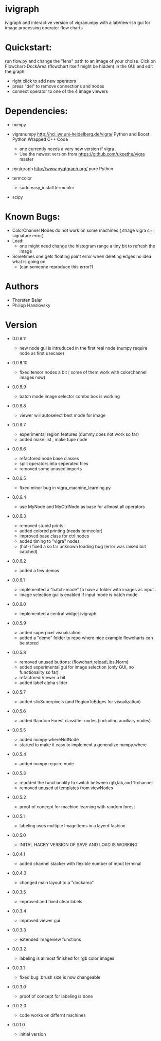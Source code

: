 ivigraph
========

ivigraph and interactive version of vigranumpy with a labView-ish gui for image processing operator  flow charts


Quickstart:
============
run flow.py and change the "lena" path to an image of your choise.
Cick on Flowchart-DockArea (flowchart itself might be hidden) in the GUI and edit the graph 

- right click to add new operators 
- press "del" to remove connections and nodes
- connect operator to one of the 4 image viewers


Dependencies:
=============
- numpy
- vigranumpy   http://hci.iwr.uni-heidelberg.de/vigra/  Python and Boost Python Wrapped C++ Code
    - one currently needs a very new version if vigra .
    - Use the newest version from https://github.com/ukoethe/vigra master
- pyqtgraph   http://www.pyqtgraph.org/   pure Python

- termcolor
    - sudo easy_install termcolor
- scipy



Known Bugs:
=============
- ColorChannel Nodes do not work on some machines ( strage vigra c++ signature error)
- Load:
	- one might need change the histogram range a tiny bit to
	  refresh the image
- Sometimes one gets floating point error when deleting edges no idea what is going on
    - (can someone reproduce this error?)


Authors
=============
- Thorsten Beier
- Philipp Hanslovsky


Version
=============
- 0.0.6.11
    - new node gui is intruduced in the first real node (numpy require node as first usecase)

- 0.0.6.10
    - fixed tensor nodes a bit ( some of them work with colorchannel images now)

- 0.0.6.9
    - batch mode image selector combo box is working

- 0.0.6.8
    - viewer will autoselect best mode for image 

- 0.0.6.7
    - experimental region features (dummy,does not work so far)
    - added make list , make tupe node

- 0.0.6.6
    - refactored node base classes 
    - split operators into seperated files
    - removed some unused imports

- 0.0.6.5
    - fixed minor bug in vigra_machine_learning.py

- 0.0.6.4
    - use MyNode and MyCtrlNode as base for allmost all operators

- 0.0.6.3
    - removed stupid prints
    - added colored printing (needs termcolor)
    - improved base class for ctrl nodes
    - added timing to "vigra" nodes
    - (hot-) fixed a so far unknown loading bug
        (error was raised but catched)

- 0.0.6.2
    - added a few demos

- 0.0.6.1
    - implemented a "batch-mode" to have a folder 
     with images as input .
    - image selection gui is enabled if input mode is batch mode

- 0.0.6.0
    - implemented a central widget ivigraph

- 0.0.5.9
    - added superpixel visualization
    - added a "demo" folder to repo where nice example flowcharts can be stored

- 0.0.5.8
    - removed unused buttons: (flowchart,reloadLibs,Norm)
    - added experimental gui for image selection (only GUI, no functionality so far)
    - refactored Viewer a bit
    - added label alpha slider 

- 0.0.5.7
    - added slicSuperpixels (and RegionToEdges for visualization)

- 0.0.5.6
    - added Random Forest classifier nodes (including auxiliary nodes)

- 0.0.5.5   
    - added numpy whereNotNode
    - started to make it easy to implement a generalize numpy.where
- 0.0.5.4   
    - added numpy require node
- 0.0.5.3   
    - readded  the functionality to switch between rgb,lab,and 1-channel 
    - removed unused ui templates from  viewNodes
- 0.0.5.2   
    - proof of concept for machine learning with random forest
- 0.0.5.1   
    - labeling uses multiple ImageItems in a layerd fashion
- 0.0.5.0   
    - INITAL HACKY VERSION OF SAVE AND LOAD IS WORKING
- 0.0.4.1   
    - added channel stacker with flexible number of input terminal
- 0.0.4.0   
    - changed main layout to a "dockarea"
- 0.0.3.5   
    - improved and fixed clear labels
- 0.0.3.4   
    - improved viewer gui
- 0.0.3.3   
    - extended imageview functions
- 0.0.3.2   
    - labeling is allmost finished for rgb color images
- 0.0.3.1   
    - fixed bug :brush size is now changeable
- 0.0.3.0   
    - proof of concept for labeling is done
- 0.0.2.0   
    - code works on differnt machines
- 0.0.1.0   
    - initial version

